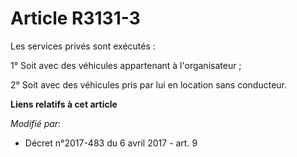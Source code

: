 # Article R3131-3

Les services privés sont exécutés :

1° Soit avec des véhicules appartenant à l'organisateur ;

2° Soit avec des véhicules pris par lui en location sans conducteur.

**Liens relatifs à cet article**

_Modifié par_:

  - Décret n°2017-483 du 6 avril 2017 - art. 9
